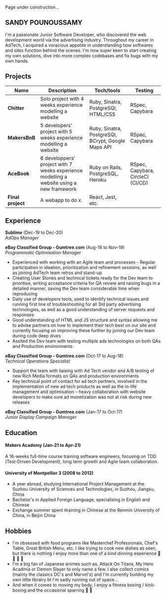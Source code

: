 Page under construction...

## SANDY POUNOUSSAMY 

I'm a passionate Junior Software Developer, who discovered the web development world via the advertising industry. Throughout my career in AdTech, I acquired a voracious appetite in understanding how softwares and sites function behind the scenes.
I'm now super keen to start creating my own solutions, dive into more complex codebases and fix bugs with my own hands.

## Projects

| Name                         | Description       | Tech/tools        | Testing |
| ---------------------------- | ----------------- | ----------------- | ------- |
| **Chitter** | Solo project with 4 weeks experience modelling a website | Ruby, Sinatra, PostgreSQl, HTML/CSS | RSpec, Capybara  |
| **MakersBnB** | 5 developers' project with 5 weeks experience modelling a website | Ruby, Sinatra, PostgreSQl, BCrypt, Google Maps API | RSpec, Capybara |
| **AceBook** | 6 developpers' project with 7 weeks experience modelling a website using a new framework | Ruby on Rails, PostgreSQL, Heroku | RSpec, Capybara, CircleCI (CI/CD) |
| **Final project** | A webapp to do x. | React, Jest, etc. |

## Experience

**Sublime** (Dec-19 to Dec-20)  
_AdOps Manager_

**eBay Classified Group - Gumtree.com** (Aug-18 to Nov-19)  
_Programmatic Optimisation Manager_

- Experienced with working with an Agile team and processes - Regular participation in ideation, prioritization and refinement sessions, as well as joining AdTech team retros and stand-up
- Creating User Stories and technical tickets ready for the Dev team to prioritise, writing acceptance criteria for QA review and raising bugs in a detailed manner, saving the Dev team considerable time when reproducing
- Daily use of developers tools, used to identify technical issues and running first line of troubleshooting for all 3rd party advertising technologies, as well as a good understanding of server requests and responses
- Good understanding of HTML and JS structure and syntax allowing me to advise partners on how to implement their tech best on our site and currently focusing on improving these further by joining our Dev team during code deep dives
- Assited the Dev team with testing multiple ads technologies on both QAs and Production environments

**eBay Classified Group - Gumtree.com** (Oct-17 to Aug-18)  
_Technical Operations Specialist_

- Support the team with liaising with Ad Tech vendor and A/B testing of new Rich Media formats on QAs and production environments
- Key technical point of contact for ad tech partners, involved in the implementation of new ad tech products as well as the in-life management and optimisation – heavy collaboration with website developers to make sure ad monetization was not at risk during new releases

**eBay Classified Group - Gumtree.com** (Jan-17 to Oct-17)  
_Junior Display Campaign Manager_

## Education

#### Makers Academy (Jan-21 to Apr-21)
A 16-weeks full-time course training software engineers, focusing on TDD (Test-Driven Development), long term growth and Agile team collaboration.

#### University of Montpellier 3 (2008 to 2012)
- A year abroad, studying International Project Management at the Suzhou University of Sciences and Technologies, in Suzhou, Jiangsu, China
- Bachelor's in Applied Foreign Language, specialising in English and Chinese
- Exchange summer spent itraining in Chinese at the Renmin University of China, in Beijin China

## Hobbies

- I'm obsessed with food programs like Masterchef Professionals, Chef's Table, Great British Menu, etc. I like trying to cook new dishes as seen, but there is nothing I enjoy more than one of a kind dinning experience :bento: :stew: :sushi: :cut_of_meat:
- I'm a big fan of Japanese animes such as, Attack On Titans, My Hero Acadmia or Demon Slayer to only name a few. I also collect comics (mainly the classics DC's and Marvel's) and I'm currently building my own little librairy bt I'm sadly running out of space... 
- And when it comes to moving my body, I enjoy a fitness boxing / kick-boxing and the occasional sparring :boxing_glove: :martial_arts_uniform:
